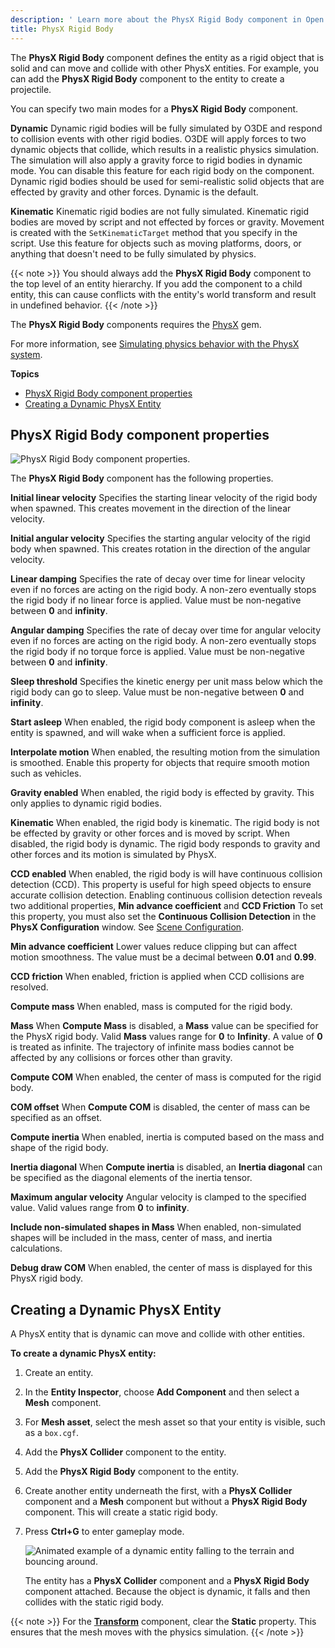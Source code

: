 ```yaml
---
description: ' Learn more about the PhysX Rigid Body component in Open 3D Engine. '
title: PhysX Rigid Body
---
```




The **PhysX Rigid Body** component defines the entity as a rigid object that is solid and can move and collide with other PhysX entities. For example, you can add the **PhysX Rigid Body** component to the entity to create a projectile.

You can specify two main modes for a **PhysX Rigid Body** component.

**Dynamic**
Dynamic rigid bodies will be fully simulated by O3DE and respond to collision events with other rigid bodies. O3DE will apply forces to two dynamic objects that collide, which results in a realistic physics simulation. The simulation will also apply a gravity force to rigid bodies in dynamic mode. You can disable this feature for each rigid body on the component. Dynamic rigid bodies should be used for semi-realistic solid objects that are effected by gravity and other forces.
Dynamic is the default.

**Kinematic**
Kinematic rigid bodies are not fully simulated. Kinematic rigid bodies are moved by script and not effected by forces or gravity. Movement is created with the `SetKinematicTarget` method that you specify in the script.
Use this feature for objects such as moving platforms, doors, or anything that doesn't need to be fully simulated by physics.

{{< note >}}
You should always add the **PhysX Rigid Body** component to the top level of an entity hierarchy. If you add the component to a child entity, this can cause conflicts with the entity's world transform and result in undefined behavior.
{{< /note >}}

The **PhysX Rigid Body** components requires the [PhysX](/docs/user-guide/gems/reference/physics/nvidia/physx/) gem.

For more information, see [Simulating physics behavior with the PhysX system](/docs/user-guide/interactivity/physics/nvidia-physx/).

**Topics**
+ [PhysX Rigid Body component properties](#physx-rigid-body-component-properties)
+ [Creating a Dynamic PhysX Entity](#creating-a-dynamic-physx-entity)

## PhysX Rigid Body component properties

![PhysX Rigid Body component properties.](/images/user-guide/component/physx/component-physx-rigid-body.png)

The **PhysX Rigid Body** component has the following properties.

**Initial linear velocity**
Specifies the starting linear velocity of the rigid body when spawned. This creates movement in the direction of the linear velocity.

**Initial angular velocity**
Specifies the starting angular velocity of the rigid body when spawned. This creates rotation in the direction of the angular velocity.

**Linear damping**
Specifies the rate of decay over time for linear velocity even if no forces are acting on the rigid body. A non-zero eventually stops the rigid body if no linear force is applied.
Value must be non-negative between **0** and **infinity**.

**Angular damping**
Specifies the rate of decay over time for angular velocity even if no forces are acting on the rigid body. A non-zero eventually stops the rigid body if no torque force is applied.
Value must be non-negative between **0** and **infinity**.

**Sleep threshold**
Specifies the kinetic energy per unit mass below which the rigid body can go to sleep.
Value must be non-negative between **0** and **infinity**.

**Start asleep**
When enabled, the rigid body component is asleep when the entity is spawned, and will wake when a sufficient force is applied.

**Interpolate motion**
When enabled, the resulting motion from the simulation is smoothed.
Enable this property for objects that require smooth motion such as vehicles.

**Gravity enabled**
When enabled, the rigid body is effected by gravity. This only applies to dynamic rigid bodies.

**Kinematic**
When enabled, the rigid body is kinematic. The rigid body is not be effected by gravity or other forces and is moved by script.
When disabled, the rigid body is dynamic. The rigid body responds to gravity and other forces and its motion is simulated by PhysX.

**CCD enabled**
When enabled, the rigid body is will have continuous collision detection (CCD). This property is useful for high speed objects to ensure accurate collision detection. Enabling continuous collision detection reveals two additional properties, **Min advance coefficient** and **CCD Friction**
To set this property, you must also set the **Continuous Collision Detection** in the **PhysX Configuration** window. See [Scene Configuration](/docs/user-guide/interactivity/physics/nvidia-physx/configuring/configuration-global/#scene-configuration).

**Min advance coefficient**
Lower values reduce clipping but can affect motion smoothness.
The value must be a decimal between **0.01** and **0.99**.

**CCD friction**
When enabled, friction is applied when CCD collisions are resolved.

**Compute mass**
When enabled, mass is computed for the rigid body.

**Mass**
When **Compute Mass** is disabled, a **Mass** value can be specified for the PhysX rigid body. Valid **Mass** values range for **0** to **Infinity**. A value of **0** is treated as infinite. The trajectory of infinite mass bodies cannot be affected by any collisions or forces other than gravity.

**Compute COM**
When enabled, the center of mass is computed for the rigid body.

**COM offset**
When **Compute COM** is disabled, the center of mass can be specified as an offset.

**Compute inertia**
When enabled, inertia is computed based on the mass and shape of the rigid body.

**Inertia diagonal**
When **Compute inertia** is disabled, an **Inertia diagonal** can be specified as the diagonal elements of the inertia tensor.

**Maximum angular velocity**
Angular velocity is clamped to the specified value. Valid values range from **0** to **infinity**.

**Include non-simulated shapes in Mass**
When enabled, non-simulated shapes will be included in the mass, center of mass, and inertia calculations.

**Debug draw COM**
When enabled, the center of mass is displayed for this PhysX rigid body.

## Creating a Dynamic PhysX Entity

A PhysX entity that is dynamic can move and collide with other entities.

**To create a dynamic PhysX entity:**

1. Create an entity.

1. In the **Entity Inspector**, choose **Add Component** and then select a **Mesh** component.

1. For **Mesh asset**, select the mesh asset so that your entity is visible, such as a `box.cgf`.

1. Add the **PhysX Collider** component to the entity.

1. Add the **PhysX Rigid Body** component to the entity.

1. Create another entity underneath the first, with a **PhysX Collider** component and a **Mesh** component but without a **PhysX Rigid Body** component. This will create a static rigid body.

1. Press **Ctrl+G** to enter gameplay mode.

    ![Animated example of a dynamic entity falling to the terrain and bouncing around.](/images/user-guide/shared/physx-creating-dynamic-object-1.gif)

    The entity has a **PhysX Collider** component and a **PhysX Rigid Body** component attached. Because the object is dynamic, it falls and then collides with the static rigid body.

{{< note >}}
For the **[Transform](/docs/user-guide/components/reference/transform/)** component, clear the **Static** property. This ensures that the mesh moves with the physics simulation.
{{< /note >}}
